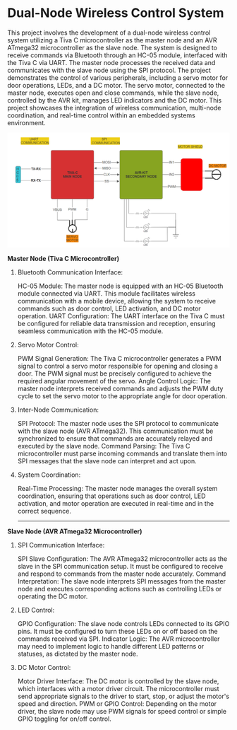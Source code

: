 # Dual-Node Wireless Control System

This project involves the development of a dual-node wireless control system utilizing a Tiva C microcontroller as the master node and an AVR ATmega32 microcontroller as the slave node. The system is designed to receive commands via Bluetooth through an HC-05 module, interfaced with the Tiva C via UART. The master node processes the received data and communicates with the slave node using the SPI protocol. The project demonstrates the control of various peripherals, including a servo motor for door operations, LEDs, and a DC motor. The servo motor, connected to the master node, executes open and close commands, while the slave node, controlled by the AVR kit, manages LED indicators and the DC motor. This project showcases the integration of wireless communication, multi-node coordination, and real-time control within an embedded systems environment.

![Alt text](PROJECT_DESIGN.png)

**Master Node (Tiva C Microcontroller)**

1. Bluetooth Communication Interface:

   HC-05 Module: The master node is equipped with an HC-05 Bluetooth module connected via UART. This module facilitates wireless communication with a mobile device, allowing the system to receive commands such as door control, LED activation, and DC motor operation.
   UART Configuration: The UART interface on the Tiva C must be configured for reliable data transmission and reception, ensuring seamless communication with the HC-05 module.

2. Servo Motor Control:

   PWM Signal Generation: The Tiva C microcontroller generates a PWM signal to control a servo motor responsible for opening and closing a door. The PWM signal must be precisely configured to achieve the required angular movement of the servo.
   Angle Control Logic: The master node interprets received commands and adjusts the PWM duty cycle to set the servo motor to the appropriate angle for door operation.

3. Inter-Node Communication:

   SPI Protocol: The master node uses the SPI protocol to communicate with the slave node (AVR ATmega32). This communication must be synchronized to ensure that commands are accurately relayed and executed by the slave node.
   Command Parsing: The Tiva C microcontroller must parse incoming commands and translate them into SPI messages that the slave node can interpret and act upon.

4. System Coordination:

   Real-Time Processing: The master node manages the overall system coordination, ensuring that operations such as door control, LED activation, and motor operation are executed in real-time and in the correct sequence.

   ***

**Slave Node (AVR ATmega32 Microcontroller)**

1. SPI Communication Interface:

   SPI Slave Configuration: The AVR ATmega32 microcontroller acts as the slave in the SPI communication setup. It must be configured to receive and respond to commands from the master node accurately.
   Command Interpretation: The slave node interprets SPI messages from the master node and executes corresponding actions such as controlling LEDs or operating the DC motor.

2. LED Control:

   GPIO Configuration: The slave node controls LEDs connected to its GPIO pins. It must be configured to turn these LEDs on or off based on the commands received via SPI.
   Indicator Logic: The AVR microcontroller may need to implement logic to handle different LED patterns or statuses, as dictated by the master node.

3. DC Motor Control:

   Motor Driver Interface: The DC motor is controlled by the slave node, which interfaces with a motor driver circuit. The microcontroller must send appropriate signals to the driver to start, stop, or adjust the motor's speed and direction.
   PWM or GPIO Control: Depending on the motor driver, the slave node may use PWM signals for speed control or simple GPIO toggling for on/off control.
